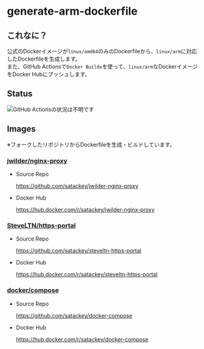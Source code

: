 # generate-arm-dockerfile

## これなに？

公式のDockerイメージが`linux/amd64`のみのDockerfileから、`linux/arm`に対応したDockerfileを生成します。  
また、GitHub Actionsで`Docker Buildx`を使って、`linux/arm`なDockerイメージをDocker Hubにプッシュします。

## Status
![GitHub Actionsの状況は不明です](https://github.com/satackey/generate-arm-dockerfile/workflows/Main%20CI/badge.svg)

## Images

※フォークしたリポジトリからDockerfileを生成・ビルドしています。

### [jwilder/nginx-proxy](https://github.com/jwilder/nginx-proxy)
- Source Repo

    <https://github.com/satackey/jwilder-nginx-proxy>

- Docker Hub

    <https://hub.docker.com/r/satackey/jwilder-nginx-proxy>


### [SteveLTN/https-portal](https://github.com/SteveLTN/https-portal)
- Source Repo

    <https://github.com/satackey/steveltn-https-portal>

- Docker Hub

    <https://hub.docker.com/r/satackey/steveltn-https-portal>


### [docker/compose](https://github.com/docker/compose)
- Source Repo

    <https://github.com/satackey/docker-compose>

- Docker Hub

    <https://hub.docker.com/r/satackey/docker-compose>

